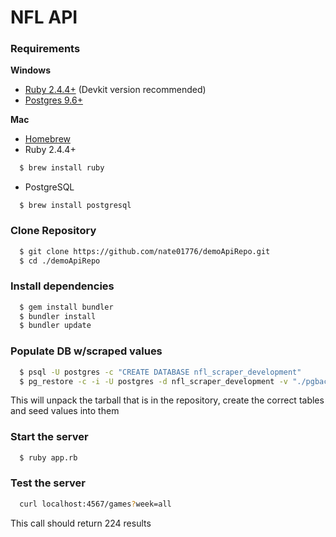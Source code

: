 # NFL API

### Requirements
**Windows**
+ [Ruby 2.4.4+](https://rubyinstaller.org/) (Devkit version recommended)
+ [Postgres 9.6+](https://www.postgresql.org/download/windows/)

**Mac**
+ [Homebrew](https://brew.sh/)
+ Ruby 2.4.4+
```sh
  $ brew install ruby
```
+ PostgreSQL
```
  $ brew install postgresql
```

### Clone Repository
```sh
  $ git clone https://github.com/nate01776/demoApiRepo.git
  $ cd ./demoApiRepo
```

### Install dependencies
```sh
  $ gem install bundler
  $ bundler install
  $ bundler update
```

### Populate DB w/scraped values
```sh
  $ psql -U postgres -c "CREATE DATABASE nfl_scraper_development"
  $ pg_restore -c -i -U postgres -d nfl_scraper_development -v "./pgbackup/nflbackup.tar" -W
```
This will unpack the tarball that is in the repository, create the correct tables and seed values into them

### Start the server
```sh
  $ ruby app.rb
```

### Test the server
```sh
  curl localhost:4567/games?week=all
```
This call should return 224 results
